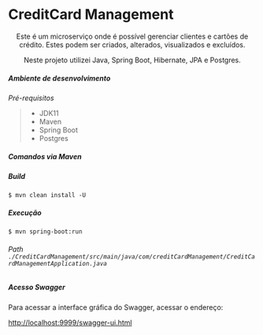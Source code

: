 # CreditCard Management

<p align="center">Este é um microserviço onde é possível gerenciar clientes e cartões de crédito. Estes podem ser criados, alterados, 			    visualizados e excluídos.  </p>  
<p align="center">Neste projeto utilizei Java, Spring Boot, Hibernate, JPA e Postgres.  </p>

##### *Ambiente de desenvolvimento*

*Pré-requisitos*
> - JDK11
> - Maven
> - Spring Boot
> - Postgres

##### *Comandos via Maven*

##### *Build*

```
$ mvn clean install -U 
```

##### *Execução*

```
$ mvn spring-boot:run 
```

###### *Path* `./CreditCardManagement/src/main/java/com/creditCardManagement/CreditCardManagementApplication.java`


##### *Acesso Swagger*

Para acessar a interface gráfica do Swagger, acessar o endereço: 

[http://localhost:9999/swagger-ui.html](http://localhost:9999/swagger-ui.html)
